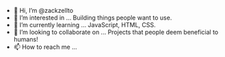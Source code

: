 - 👋 Hi, I’m @zackzellto
- 👀 I’m interested in ... Building things people want to use.
- 🌱 I’m currently learning ... JavaScript, HTML, CSS.
- 💞️ I’m looking to collaborate on ... Projects that people deem beneficial to humans!
- 📫 How to reach me ... 

<!---
zackzellto/zackzellto is a ✨ special ✨ repository because its `README.md` (this file) appears on your GitHub profile.
You can click the Preview link to take a look at your changes.
--->
